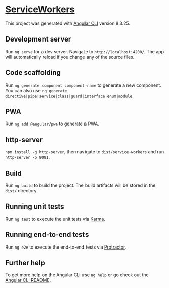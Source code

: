 # <a href="https://uladzimir-yeudakimovich.github.io/service-workers/">ServiceWorkers</a>

This project was generated with [Angular CLI](https://github.com/angular/angular-cli) version 8.3.25.

## Development server
Run `ng serve` for a dev server. Navigate to `http://localhost:4200/`. The app will automatically reload if you change any of the source files.

## Code scaffolding
Run `ng generate component component-name` to generate a new component. You can also use `ng generate directive|pipe|service|class|guard|interface|enum|module`.

## PWA
Run `ng add @angular/pwa` to generate a PWA.

## http-server
`npm install -g http-server`, then navigate to `dist/service-workers` and run `http-server -p 8081`.

## Build
Run `ng build` to build the project. The build artifacts will be stored in the `dist/` directory.

## Running unit tests
Run `ng test` to execute the unit tests via [Karma](https://karma-runner.github.io).

## Running end-to-end tests
Run `ng e2e` to execute the end-to-end tests via [Protractor](http://www.protractortest.org/).

## Further help
To get more help on the Angular CLI use `ng help` or go check out the [Angular CLI README](https://github.com/angular/angular-cli/blob/master/README.md).
